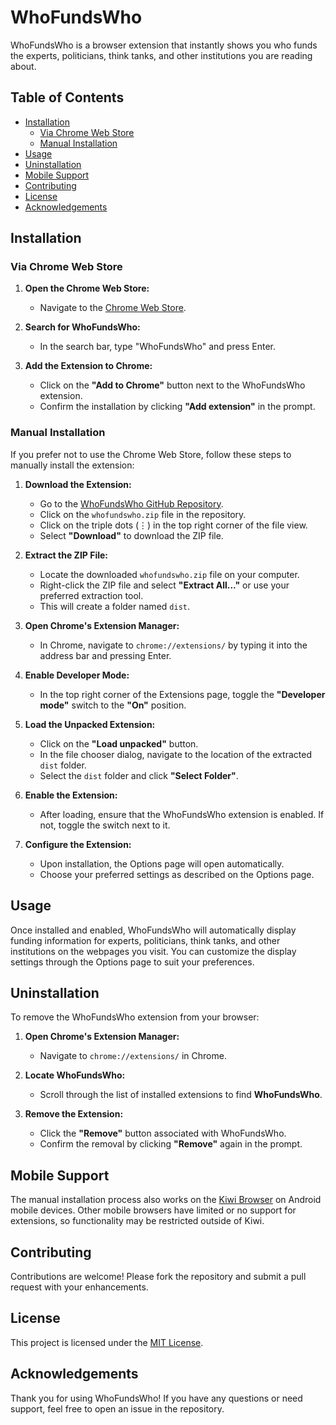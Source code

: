 # WhoFundsWho

WhoFundsWho is a browser extension that instantly shows you who funds the experts, politicians, think tanks, and other institutions you are reading about.

## Table of Contents

- [Installation](#installation)
  - [Via Chrome Web Store](#via-chrome-web-store)
  - [Manual Installation](#manual-installation)
- [Usage](#usage)
- [Uninstallation](#uninstallation)
- [Mobile Support](#mobile-support)
- [Contributing](#contributing)
- [License](#license)
- [Acknowledgements](#acknowledgements)

## Installation

### Via Chrome Web Store

1. **Open the Chrome Web Store:**
   - Navigate to the [Chrome Web Store](https://chrome.google.com/webstore).

2. **Search for WhoFundsWho:**
   - In the search bar, type "WhoFundsWho" and press Enter.

3. **Add the Extension to Chrome:**
   - Click on the **"Add to Chrome"** button next to the WhoFundsWho extension.
   - Confirm the installation by clicking **"Add extension"** in the prompt.

### Manual Installation

If you prefer not to use the Chrome Web Store, follow these steps to manually install the extension:

1. **Download the Extension:**
   - Go to the [WhoFundsWho GitHub Repository](https://github.com/your-repo/whofundswho).
   - Click on the `whofundswho.zip` file in the repository.
   - Click on the triple dots (⋮) in the top right corner of the file view.
   - Select **"Download"** to download the ZIP file.

2. **Extract the ZIP File:**
   - Locate the downloaded `whofundswho.zip` file on your computer.
   - Right-click the ZIP file and select **"Extract All..."** or use your preferred extraction tool.
   - This will create a folder named `dist`.

3. **Open Chrome's Extension Manager:**
   - In Chrome, navigate to `chrome://extensions/` by typing it into the address bar and pressing Enter.

4. **Enable Developer Mode:**
   - In the top right corner of the Extensions page, toggle the **"Developer mode"** switch to the **"On"** position.

5. **Load the Unpacked Extension:**
   - Click on the **"Load unpacked"** button.
   - In the file chooser dialog, navigate to the location of the extracted `dist` folder.
   - Select the `dist` folder and click **"Select Folder"**.

6. **Enable the Extension:**
   - After loading, ensure that the WhoFundsWho extension is enabled. If not, toggle the switch next to it.

7. **Configure the Extension:**
   - Upon installation, the Options page will open automatically.
   - Choose your preferred settings as described on the Options page.

## Usage

Once installed and enabled, WhoFundsWho will automatically display funding information for experts, politicians, think tanks, and other institutions on the webpages you visit. You can customize the display settings through the Options page to suit your preferences.

## Uninstallation

To remove the WhoFundsWho extension from your browser:

1. **Open Chrome's Extension Manager:**
   - Navigate to `chrome://extensions/` in Chrome.

2. **Locate WhoFundsWho:**
   - Scroll through the list of installed extensions to find **WhoFundsWho**.

3. **Remove the Extension:**
   - Click the **"Remove"** button associated with WhoFundsWho.
   - Confirm the removal by clicking **"Remove"** again in the prompt.

## Mobile Support

The manual installation process also works on the [Kiwi Browser](https://kiwibrowser.com/) on Android mobile devices. Other mobile browsers have limited or no support for extensions, so functionality may be restricted outside of Kiwi.

## Contributing

Contributions are welcome! Please fork the repository and submit a pull request with your enhancements.

## License

This project is licensed under the [MIT License](LICENSE).

## Acknowledgements

Thank you for using WhoFundsWho! If you have any questions or need support, feel free to open an issue in the repository.
